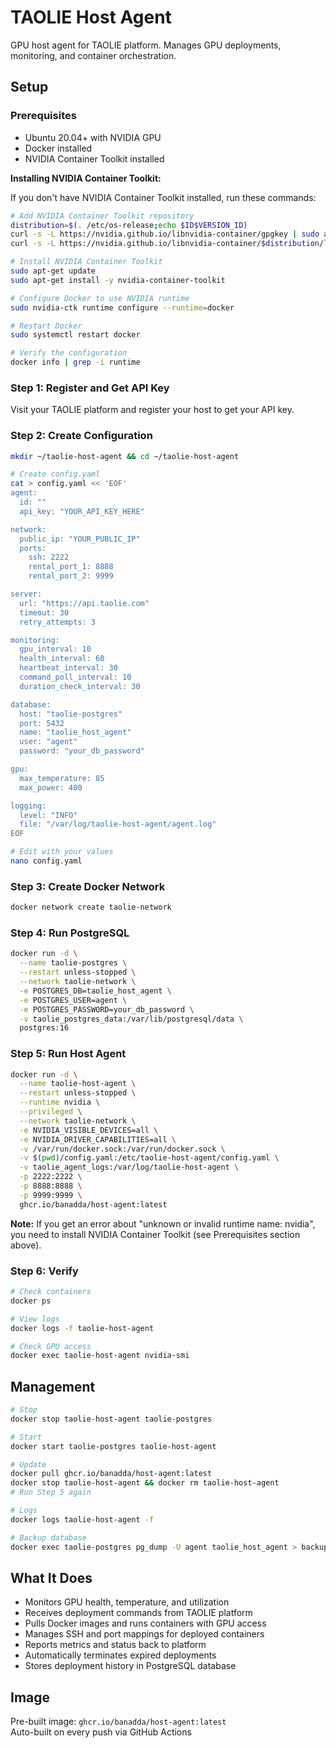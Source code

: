 # TAOLIE Host Agent
GPU host agent for TAOLIE platform. Manages GPU deployments, monitoring, and container orchestration.

## Setup

### Prerequisites
- Ubuntu 20.04+ with NVIDIA GPU
- Docker installed
- NVIDIA Container Toolkit installed

**Installing NVIDIA Container Toolkit:**

If you don't have NVIDIA Container Toolkit installed, run these commands:

```bash
# Add NVIDIA Container Toolkit repository
distribution=$(. /etc/os-release;echo $ID$VERSION_ID)
curl -s -L https://nvidia.github.io/libnvidia-container/gpgkey | sudo apt-key add -
curl -s -L https://nvidia.github.io/libnvidia-container/$distribution/libnvidia-container.list | sudo tee /etc/apt/sources.list.d/nvidia-container-toolkit.list

# Install NVIDIA Container Toolkit
sudo apt-get update
sudo apt-get install -y nvidia-container-toolkit

# Configure Docker to use NVIDIA runtime
sudo nvidia-ctk runtime configure --runtime=docker

# Restart Docker
sudo systemctl restart docker

# Verify the configuration
docker info | grep -i runtime
```

### Step 1: Register and Get API Key
Visit your TAOLIE platform and register your host to get your API key.

### Step 2: Create Configuration
```bash
mkdir ~/taolie-host-agent && cd ~/taolie-host-agent

# Create config.yaml
cat > config.yaml << 'EOF'
agent:
  id: ""
  api_key: "YOUR_API_KEY_HERE"

network:
  public_ip: "YOUR_PUBLIC_IP"
  ports:
    ssh: 2222
    rental_port_1: 8888
    rental_port_2: 9999

server:
  url: "https://api.taolie.com"
  timeout: 30
  retry_attempts: 3

monitoring:
  gpu_interval: 10
  health_interval: 60
  heartbeat_interval: 30
  command_poll_interval: 10
  duration_check_interval: 30

database:
  host: "taolie-postgres"
  port: 5432
  name: "taolie_host_agent"
  user: "agent"
  password: "your_db_password"

gpu:
  max_temperature: 85
  max_power: 400

logging:
  level: "INFO"
  file: "/var/log/taolie-host-agent/agent.log"
EOF

# Edit with your values
nano config.yaml
```

### Step 3: Create Docker Network
```bash
docker network create taolie-network
```

### Step 4: Run PostgreSQL
```bash
docker run -d \
  --name taolie-postgres \
  --restart unless-stopped \
  --network taolie-network \
  -e POSTGRES_DB=taolie_host_agent \
  -e POSTGRES_USER=agent \
  -e POSTGRES_PASSWORD=your_db_password \
  -v taolie_postgres_data:/var/lib/postgresql/data \
  postgres:16
```

### Step 5: Run Host Agent
```bash
docker run -d \
  --name taolie-host-agent \
  --restart unless-stopped \
  --runtime nvidia \
  --privileged \
  --network taolie-network \
  -e NVIDIA_VISIBLE_DEVICES=all \
  -e NVIDIA_DRIVER_CAPABILITIES=all \
  -v /var/run/docker.sock:/var/run/docker.sock \
  -v $(pwd)/config.yaml:/etc/taolie-host-agent/config.yaml \
  -v taolie_agent_logs:/var/log/taolie-host-agent \
  -p 2222:2222 \
  -p 8888:8888 \
  -p 9999:9999 \
  ghcr.io/banadda/host-agent:latest
```

**Note:** If you get an error about "unknown or invalid runtime name: nvidia", you need to install NVIDIA Container Toolkit (see Prerequisites section above).

### Step 6: Verify
```bash
# Check containers
docker ps

# View logs
docker logs -f taolie-host-agent

# Check GPU access
docker exec taolie-host-agent nvidia-smi
```

## Management
```bash
# Stop
docker stop taolie-host-agent taolie-postgres

# Start
docker start taolie-postgres taolie-host-agent

# Update
docker pull ghcr.io/banadda/host-agent:latest
docker stop taolie-host-agent && docker rm taolie-host-agent
# Run Step 5 again

# Logs
docker logs taolie-host-agent -f

# Backup database
docker exec taolie-postgres pg_dump -U agent taolie_host_agent > backup.sql
```

## What It Does
- Monitors GPU health, temperature, and utilization
- Receives deployment commands from TAOLIE platform  
- Pulls Docker images and runs containers with GPU access
- Manages SSH and port mappings for deployed containers
- Reports metrics and status back to platform
- Automatically terminates expired deployments
- Stores deployment history in PostgreSQL database

## Image
Pre-built image: `ghcr.io/banadda/host-agent:latest`  
Auto-built on every push via GitHub Actions
